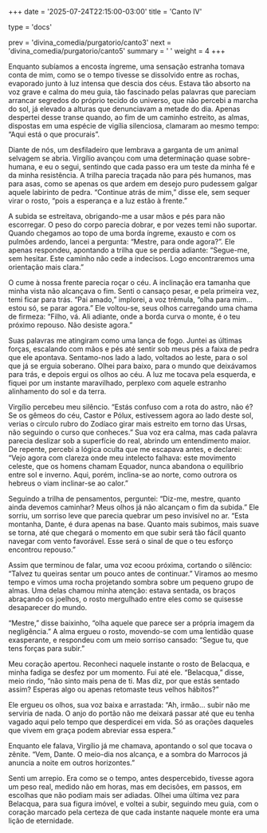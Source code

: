 +++
date = '2025-07-24T22:15:00-03:00'
title = 'Canto IV'

type = 'docs'

prev = 'divina_comedia/purgatorio/canto3'
next = 'divina_comedia/purgatorio/canto5'
summary = ' '
weight = 4
+++

Enquanto subíamos a encosta íngreme, uma sensação estranha tomava conta de mim, como se o tempo tivesse se dissolvido entre as rochas, evaporado junto à luz intensa que descia dos céus. Estava tão absorto na voz grave e calma do meu guia, tão fascinado pelas palavras que pareciam arrancar segredos do próprio tecido do universo, que não percebi a marcha do sol, já elevado a alturas que denunciavam a metade do dia. Apenas despertei desse transe quando, ao fim de um caminho estreito, as almas, dispostas em uma espécie de vigília silenciosa, clamaram ao mesmo tempo: “Aqui está o que procurais”.

Diante de nós, um desfiladeiro que lembrava a garganta de um animal selvagem se abria. Virgílio avançou com uma determinação quase sobre-humana, e eu o segui, sentindo que cada passo era um teste da minha fé e da minha resistência. A trilha parecia traçada não para pés humanos, mas para asas, como se apenas os que ardem em desejo puro pudessem galgar aquele labirinto de pedra. “Continue atrás de mim,” disse ele, sem sequer virar o rosto, “pois a esperança e a luz estão à frente.”

A subida se estreitava, obrigando-me a usar mãos e pés para não escorregar. O peso do corpo parecia dobrar, e por vezes temi não suportar. Quando chegamos ao topo de uma borda íngreme, exausto e com os pulmões ardendo, lancei a pergunta: “Mestre, para onde agora?”. Ele apenas respondeu, apontando a trilha que se perdia adiante: “Segue-me, sem hesitar. Este caminho não cede a indecisos. Logo encontraremos uma orientação mais clara.”

O cume à nossa frente parecia roçar o céu. A inclinação era tamanha que minha vista não alcançava o fim. Senti o cansaço pesar, e pela primeira vez, temi ficar para trás. “Pai amado,” implorei, a voz trêmula, “olha para mim… estou só, se parar agora.” Ele voltou-se, seus olhos carregando uma chama de firmeza: “Filho, vá. Ali adiante, onde a borda curva o monte, é o teu próximo repouso. Não desiste agora.”

Suas palavras me atingiram como uma lança de fogo. Juntei as últimas forças, escalando com mãos e pés até sentir sob meus pés a faixa de pedra que ele apontava. Sentamo-nos lado a lado, voltados ao leste, para o sol que já se erguia soberano. Olhei para baixo, para o mundo que deixávamos para trás, e depois ergui os olhos ao céu. A luz me tocava pela esquerda, e fiquei por um instante maravilhado, perplexo com aquele estranho alinhamento do sol e da terra.

Virgílio percebeu meu silêncio. “Estás confuso com a rota do astro, não é? Se os gêmeos do céu, Castor e Pólux, estivessem agora ao lado deste sol, verias o círculo rubro do Zodíaco girar mais estreito em torno das Ursas, não seguindo o curso que conheces.” Sua voz era calma, mas cada palavra parecia deslizar sob a superfície do real, abrindo um entendimento maior. De repente, percebi a lógica oculta que me escapava antes, e declarei: “Vejo agora com clareza onde meu intelecto falhava: este movimento celeste, que os homens chamam Equador, nunca abandona o equilíbrio entre sol e inverno. Aqui, porém, inclina-se ao norte, como outrora os hebreus o viam inclinar-se ao calor.”

Seguindo a trilha de pensamentos, perguntei: “Diz-me, mestre, quanto ainda devemos caminhar? Meus olhos já não alcançam o fim da subida.” Ele sorriu, um sorriso leve que parecia quebrar um peso invisível no ar. “Esta montanha, Dante, é dura apenas na base. Quanto mais subimos, mais suave se torna, até que chegará o momento em que subir será tão fácil quanto navegar com vento favorável. Esse será o sinal de que o teu esforço encontrou repouso.”

Assim que terminou de falar, uma voz ecoou próxima, cortando o silêncio: “Talvez tu queiras sentar um pouco antes de continuar.” Viramos ao mesmo tempo e vimos uma rocha projetando sombra sobre um pequeno grupo de almas. Uma delas chamou minha atenção: estava sentada, os braços abraçando os joelhos, o rosto mergulhado entre eles como se quisesse desaparecer do mundo.

“Mestre,” disse baixinho, “olha aquele que parece ser a própria imagem da negligência.” A alma ergueu o rosto, movendo-se com uma lentidão quase exasperante, e respondeu com um meio sorriso cansado: “Segue tu, que tens forças para subir.”

Meu coração apertou. Reconheci naquele instante o rosto de Belacqua, e minha fadiga se desfez por um momento. Fui até ele. “Belacqua,” disse, meio rindo, “não sinto mais pena de ti. Mas diz, por que estás sentado assim? Esperas algo ou apenas retomaste teus velhos hábitos?”

Ele ergueu os olhos, sua voz baixa e arrastada: “Ah, irmão… subir não me serviria de nada. O anjo do portão não me deixará passar até que eu tenha vagado aqui pelo tempo que desperdicei em vida. Só as orações daqueles que vivem em graça podem abreviar essa espera.”

Enquanto ele falava, Virgílio já me chamava, apontando o sol que tocava o zênite. “Vem, Dante. O meio-dia nos alcança, e a sombra do Marrocos já anuncia a noite em outros horizontes.”

Senti um arrepio. Era como se o tempo, antes despercebido, tivesse agora um peso real, medido não em horas, mas em decisões, em passos, em escolhas que não podiam mais ser adiadas. Olhei uma última vez para Belacqua, para sua figura imóvel, e voltei a subir, seguindo meu guia, com o coração marcado pela certeza de que cada instante naquele monte era uma lição de eternidade.

